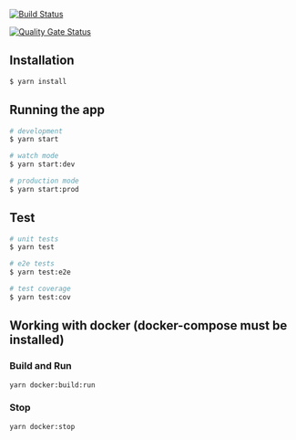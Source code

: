 [![Build Status](https://travis-ci.com/vetrosound/people-service.svg?branch=main)](https://travis-ci.com/vetrosound/people-service)

[![Quality Gate Status](https://sonarcloud.io/api/project_badges/measure?project=vetrosound-people-service&metric=alert_status)](https://sonarcloud.io/dashboard?id=vetrosound-people-service)

## Installation

```bash
$ yarn install
```

## Running the app

```bash
# development
$ yarn start

# watch mode
$ yarn start:dev

# production mode
$ yarn start:prod
```

## Test

```bash
# unit tests
$ yarn test

# e2e tests
$ yarn test:e2e

# test coverage
$ yarn test:cov
```

## Working with docker (docker-compose must be installed)

### Build and Run
`yarn docker:build:run`

### Stop
`yarn docker:stop`
